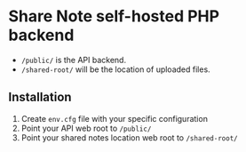 # Share Note self-hosted PHP backend

- `/public/` is the API backend.
- `/shared-root/` will be the location of uploaded files.

## Installation

1. Create `env.cfg` file with your specific configuration
2. Point your API web root to `/public/`
3. Point your shared notes location web root to `/shared-root/`
